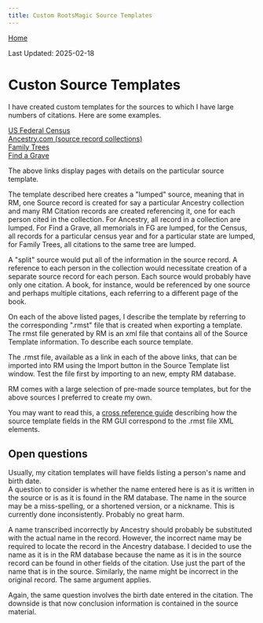 ```yaml
---
title: Custom RootsMagic Source Templates
---
```


[Home](https://richardotter.github.io)

Last Updated:  2025-02-18

# Custon Source Templates

I have created custom templates for the sources to which I have large numbers of citations. Here are some examples.

[US Federal Census](ST_info_US_Fed_Census.html)\
[Ancestry.com (source record collections)](ST_info_Ancestry.html)\
[Family Trees](ST_info_RR_Family_Tree_Data.html)\
[Find a Grave](ST_info_Find_a_Grave.html)

The above links display pages with details on the particular source template.

The template described here creates a "lumped" source, meaning that in RM, one Source record is created for say a particular Ancestry collection and many RM Citation records are created referencing it, one for each person cited in the collection.
For Ancestry, all record in a collection are lumped. For Find a Grave, all memorials in FG are lumped, for the Census, all records for a particular census year and for a particular state are lumped, for Family Trees, all citations to the same tree are lumped.

A "split" source would put all of the information in the source record. A reference to each person in the collection would necessitate creation of a separate source record for each person. Each source would probably have only one citation.
A book, for instance, would be referenced by one source and perhaps multiple citations, each referring to a different page of the book.

On each of the above listed pages, I describe the template by referring to the corresponding ".rmst" file that is created when exporting a template. The rmst file generated by RM is an xml file that contains all of the Source Template information. To describe each source template.

The .rmst file, available as a link in each of the above links, that can be imported into RM using the Import button in the Source Template list window. Test the file first by importing to an new, empty RM database.

RM comes with a large selection of pre-made source templates, but for the above sources I preferred to create my own.

You may want to read this, a [cross reference guide](SourceTemplate-GUI-rmst-crossreference.html) describing how the source template fields in the RM GUI correspond to the .rmst file XML elements.

## Open questions

Usually, my citation templates will have fields listing a person's name and birth date.\
A question to consider is whether the name entered here is as it is written in the source or is as it is found in the RM database.
The name in the source may be a miss-spelling, or a shortened version, or a nickname.
This is currently done inconsistently. Probably no great harm.

A name transcribed incorrectly by Ancestry should probably be substituted with the actual name in the record. However, the incorrect name may be required to locate the record in the Ancestry database.
I decided to use the name as it is in the RM database because the name as it is in the source record can be found in other fields of the citation.
Use just the part of the name that is in the source.
Similarly, the name might be incorrect in the original record. The same argument applies.

Again, the same question involves the birth date entered in the citation.
The downside is that now conclusion information is contained in the source material.
